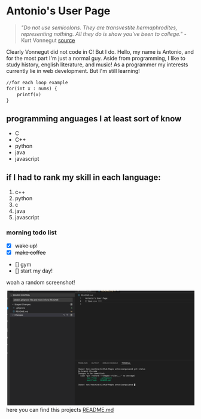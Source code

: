 # **Antonio's User Page**
> *"Do not use semicolons. They are transvestite hermaphrodites, representing nothing. All they do is show you've been to college."* - Kurt Vonnegut [source](https://litreactor.com/columns/foonotes-kurt-vonnegut-and-the-semicolon)
> 

Clearly Vonnegut did not code in C! But I do. Hello, my name is Antonio, and for the most part I'm just a normal guy. Aside from programming, I like to study history, english literature, and music! As a programmer my interests currently lie in web development. But I'm still learning!
```
//for each loop example
for(int x : nums) {
    printf(x)
}
```
## programming anguages I at least sort of know
- C
- C++
- python
- java
- javascript
## if I had to rank my skill in each language:
1. c++
2. python
3. c
4. java
5. javascript

### morning todo list
- [x] ~~wake up!~~
- [x] ~~make coffee~~
- [] gym
- [] start my day!

woah a random screenshot!

![my VScode screenshot](screenshots/VScode_commit_message.png)
here you can find this projects [README.md](README.md)
